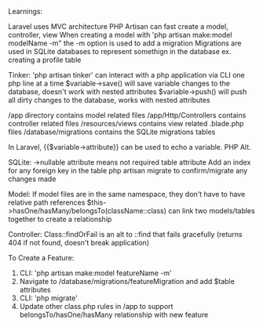 Learnings:

Laravel uses MVC architecture
PHP Artisan can fast create a model, controller, view
When creating a model with 'php artisan make:model modelName -m" the -m option is used to add a migration
Migrations are used in SQLite databases to represent somethign in the database ex. creating a profile table

Tinker:
'php artisan tinker' can interact with a php application via CLI one php line at a time
$variable->save() will save variable changes to the database, doesn't work with nested attributes
$variable->push() will push all dirty changes to the database, works with nested attributes

/app directory contains model related files
/app/Http/Controllers contains controller related files
/resources/views contains view related .blade.php files
/database/migrations contains the SQLite migrations tables

In Laravel, {{$variable->attribute}} can be used to echo a variable. PHP Alt. <?=$variable?>

SQLite:
->nullable attribute means not required table attribute
Add an index for any foreign key in the table
php artisan migrate to confirm/migrate any changes made

Model:
If model files are in the same namespace, they don't have to have relative path references
$this->hasOne/hasMany/belongsTo(className::class) can link two models/tables together to create a relationship

Controller:
Class::findOrFail is an alt to ::find that fails gracefully (returns 404 if not found, doesn't break application)

To Create a Feature:

1. CLI: 'php artisan make:model featureName -m'
2. Navigate to /database/migrations/featureMigration and add $table attributes
3. CLI: 'php migrate'
4. Update other class.php rules in /app to support belongsTo/hasOne/hasMany relationship with new feature

